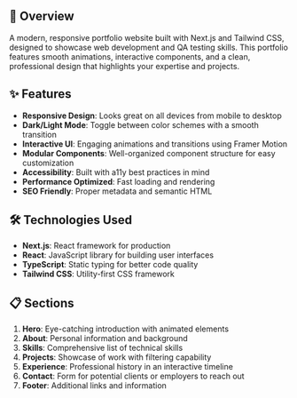 

## 🚀 Overview

A modern, responsive portfolio website built with Next.js and Tailwind CSS, designed to showcase web development and QA testing skills. This portfolio features smooth animations, interactive components, and a clean, professional design that highlights your expertise and projects.

## ✨ Features

- **Responsive Design**: Looks great on all devices from mobile to desktop
- **Dark/Light Mode**: Toggle between color schemes with a smooth transition
- **Interactive UI**: Engaging animations and transitions using Framer Motion
- **Modular Components**: Well-organized component structure for easy customization
- **Accessibility**: Built with a11y best practices in mind
- **Performance Optimized**: Fast loading and rendering
- **SEO Friendly**: Proper metadata and semantic HTML

## 🛠️ Technologies Used

- **Next.js**: React framework for production
- **React**: JavaScript library for building user interfaces
- **TypeScript**: Static typing for better code quality
- **Tailwind CSS**: Utility-first CSS framework

## 📋 Sections

1. **Hero**: Eye-catching introduction with animated elements
2. **About**: Personal information and background
3. **Skills**: Comprehensive list of technical skills
4. **Projects**: Showcase of work with filtering capability
5. **Experience**: Professional history in an interactive timeline
6. **Contact**: Form for potential clients or employers to reach out
7. **Footer**: Additional links and information

